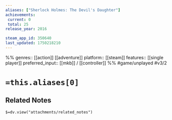 ```yaml
---
aliases: ["Sherlock Holmes: The Devil's Daughter"]
achievements:
 current: 0
 total: 25
release_year: 2016

steam_app_id: 350640
last_updated: 1750218210
---
```

%%
genres:: [[action]] [[adventure]]
platform:: [[steam]]
features:: [[single player]]
preferred_input:: [[mkb]] / [[controller]]
%%
#game/unplayed
#v3/2

# `=this.aliases[0]`
## Related Notes
`$=dv.view("attachments/related_notes")`